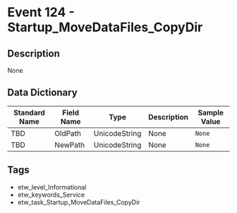 # Event 124 - Startup_MoveDataFiles_CopyDir

## Description
None

## Data Dictionary
|Standard Name|Field Name|Type|Description|Sample Value|
|---|---|---|---|---|
|TBD|OldPath|UnicodeString|None|`None`|
|TBD|NewPath|UnicodeString|None|`None`|

## Tags
* etw_level_Informational
* etw_keywords_Service
* etw_task_Startup_MoveDataFiles_CopyDir